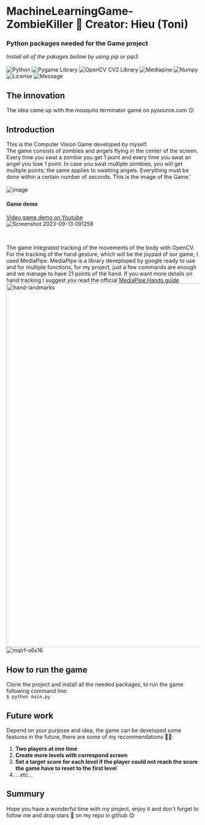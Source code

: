 # MachineLearningGame-ZombieKiller 🧟 Creator: Hieu (Toni)
### Python packages needed for the Game project
*Install all of the pakages bellow by using pip or pip3*
</br>
</br>
![Python](https://img.shields.io/badge/python-3.11.4-blue)
![Pygame Library](https://img.shields.io/badge/pygame-2.4.0-green)
![OpenCV CV2 Library](https://img.shields.io/badge/opencv_python%20(cv2)-4.8-pink)
![Mediapine](https://img.shields.io/badge/mediapipe-0.10.3-orange)
![Numpy](https://img.shields.io/badge/numpy-1.25.2-yellow)
![License](https://img.shields.io/badge/license-MIT_License-purple)
![Message](https://img.shields.io/badge/Clone_project_and_enjoy_the_game_%F0%9F%98%89-8A2BE2)
## The innovation
The idea came up with the mosquito terminator game on pysource.com 😉
## Introduction 
This is the Computer Vision Game developed by myself. </br>
The game consists of zombies and angels flying in the center of the screen. Every time you swat a zombie you get 1 point and every time you swat an angel you lose 1 point. In case you swat multiple zombies, you will get multiple points; the same applies to swatting angels. Everything must be done within a certain number of seconds. This is the image of the Game.'
</br>
</br>
![image](https://github.com/tovanhieu/MachineLearningGame-ZombieKiller/assets/26000753/0b58801e-6ea4-4031-af73-991212b95d48)
</br>
#### Game demo
[Video game demo on Youtube](https://www.youtube.com/watch?v=3E2SpyltsHA)
</br>
![Screenshot 2023-09-13 091258](https://github.com/tovanhieu/MachineLearningGame-ZombieKiller/assets/26000753/ae13e30d-8693-4196-b55a-722cb85b4d77)

</br>

The game integrated tracking of the movements of the body with OpenCV. For the tracking of the hand gesture, which will be the joypad of our game, I used MediaPipe.
MediaPipe is a library deveploped by google ready to use and for multiple functions, for my project, just a few commands are enough and we manage to have 21 points of the hand. If you want more details on hand tracking I suggest you read the official [MediaPipe Hands guide ](https://developers.google.com/mediapipe/solutions/vision/hand_landmarker) 
</br>
<img width="950" alt="hand-landmarks" src="https://github.com/tovanhieu/MachineLearningGame-ZombieKiller/assets/26000753/3b511d80-141e-4331-b9bf-682ae466a362">
<br>
<img data-target="animated-image.replacedImage" alt="mqlrf-s6x16" class="AnimatedImagePlayer-animatedImage" src="https://user-images.githubusercontent.com/37477845/102222442-c452cd00-3f26-11eb-93ec-c387c98231be.gif" style="display: block; opacity: 1;">


## How to run the game
Clone the project and install all the needed packages, to run the game following command line:
<br>
    ```
    $ python main.py
    ```
## Future work
Depend on your purpose and idea, the game can be developed some features in the future, there are some of my recommendations 💁‍♂️:
1. **Two players at one time**
2. **Create more levels with correspond screen**
3. **Set a target score for each level if the player could not reach the score the game have to reset to the first level**
4. ...etc...
## Summury
Hope you have a wonderful time with my project, enjoy it and don't forget to follow me and drop stars 🌟 on my repo in github 😊
